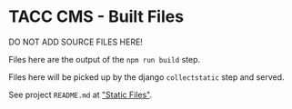 # TACC CMS - Built Files

DO NOT ADD SOURCE FILES HERE!

Files here are the output of the `npm run build` step.

Files here will be picked up by the django `collectstatic` step and served.

See project `README.md` at ["Static Files"](/README.md#static-files).
